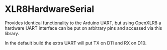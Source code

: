 # XLR8HardwareSerial

Provides identical functionality to the Arduino UART, but using OpenXLR8 a hardware UART interface can be put on arbitrary pins and accessed via this library.

In the default build the extra UART will put TX on D11 and RX on D10.

